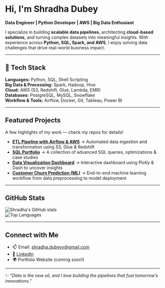 # Hi, I'm Shradha Dubey  

**Data Engineer | Python Developer | AWS | Big Data Enthusiast**  

I specialize in building **scalable data pipelines**, architecting **cloud-based solutions**, and turning complex datasets into meaningful insights. With experience across **Python, SQL, Spark, and AWS**, I enjoy solving data challenges that drive real-world business impact.  

---

## 🔧 Tech Stack  

**Languages:** Python, SQL, Shell Scripting  
**Big Data & Processing:** Spark, Hadoop, Hive  
**Cloud:** AWS (S3, Redshift, Glue, Lambda, EMR)  
**Databases:** PostgreSQL, MySQL, Snowflake  
**Workflow & Tools:** Airflow, Docker, Git, Tableau, Power BI  

---

## Featured Projects  

A few highlights of my work — check my repos for details!  

- **[ETL Pipeline with Airflow & AWS](#)** → Automated data ingestion and transformation using S3, Glue & Redshift  
- **[SQL Portfolio](#)** → A collection of advanced SQL queries, optimizations & case studies  
- **[Data Visualization Dashboard](#)** → Interactive dashboard using Plotly & Dash to uncover insights  
- **[Customer Churn Prediction (ML)](#)** → End-to-end machine learning workflow from data preprocessing to model deployment  

---

## GitHub Stats  

![Shradha's GitHub stats](https://github-readme-stats.vercel.app/api?username=shradhadubey&show_icons=true&theme=radical)  
![Top Languages](https://github-readme-stats.vercel.app/api/top-langs/?username=shradhadubey&layout=compact&theme=radical)  

---

## Connect with Me  

- 📫 Email: [shradha.dubeyy@gmail.com](mailto:shradha.dubeyy@gmail.com)  
- 💼 [LinkedIn](https://www.linkedin.com/in/shradhadubey)  
- 🌍 Portfolio Website (coming soon!)  

---

✨ *“Data is the new oil, and I love building the pipelines that fuel tomorrow’s innovations.”*  